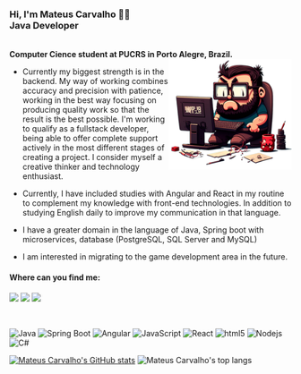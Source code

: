 ### Hi, I'm Mateus Carvalho 🐱‍👤 <br> Java Developer
<br>
<strong>Computer Cience student at PUCRS in Porto Alegre, Brazil.</strong>

<img src="img/programmer2.png" width="220px" align="right" alt="Computador iuriCode">
<div>

<p >
  
- Currently my biggest strength is in the backend. My way of working combines accuracy and precision with patience, working in the best way focusing on producing quality work so that the result is the best possible. I'm working to qualify as a fullstack developer,  being able to offer complete support actively in the most different stages of creating a project. I consider myself a creative thinker and technology enthusiast.
  
- Currently, I have included studies with Angular and React in my routine to complement my knowledge with front-end technologies. In addition to studying English daily to improve my communication in that language.
  
- I have a greater domain in the language of Java, Spring boot with microservices, database (PostgreSQL, SQL Server and MySQL)

- I am interested in migrating to the game development area in the future.
</p>


#### Where can you find me: 

<p align="left">
  <a href="mailto:mateus.oak99@gmail.com" alt="Gmail">
  <img src="https://img.shields.io/badge/-Gmail-FF0000?style=flat-square&labelColor=FF0000&logo=gmail&logoColor=white" border="0" /></a>

  <a href="https://www.linkedin.com/in/mateuscarvalho99" alt="Linkedin">
  <img src="https://img.shields.io/badge/-Linkedin-0e76a8?style=flat-square&logo=Linkedin&logoColor=white" border="0" /></a>

  <a href="https://www.instagram.com/oak99x/" alt="Instagram">
  <img src="https://img.shields.io/badge/-Instagram-DF0174?style=flat-square&labelColor=DF0174&logo=instagram&logoColor=white" border="0" /></a>
</p>

<br>
<p align="left">
  <img alt="Java" src="https://img.shields.io/badge/-Java-d78732?style=flat-square&logo=Java&logoColor=black" />
  <img alt="Spring Boot" src="https://img.shields.io/badge/-Spring%20Boot-green?style=flat-square&logo=Spring&logoColor=white" />
  <img alt="Angular" src="https://img.shields.io/badge/-Angular-dd0031?style=flat-square&logo=angular&logoColor=white" />
  <img alt="JavaScript" src="https://img.shields.io/badge/-JavaScript-fcdc00?style=flat-square&logo=JavaScript&logoColor=white" />
  <img alt="React" src="https://img.shields.io/badge/-React-45b8d8?style=flat-square&logo=react&logoColor=white" />
  <img alt="html5" src="https://img.shields.io/badge/-HTML5-E34F26?style=flat-square&logo=html5&logoColor=white" />
  <img alt="Nodejs" src="https://img.shields.io/badge/-Nodejs-43853d?style=flat-square&logo=Node.js&logoColor=white" />
  <img alt="C#" src="https://img.shields.io/badge/-C%23-rgb(50%2C%2050%2C%20100)?style=flat-square&logo=c-sharp&logoColor=white" />
</p>


[![Mateus Carvalho's GitHub stats](https://github-readme-stats-oak.vercel.app/api?username=oak99x&show_icons=true&card_width=400&theme=midnight-purple&title_color=c760ef&icon_color=c760ef&include_all_commits=true)](https://github.com/oak99x)
![Mateus Carvalho's top langs](https://github-readme-stats-oak.vercel.app/api/top-langs/?username=oak99x&hide=makefile,batchfile,shell,basic,haskell,dockerfile&layout=compact&card_width=370px&langs_count=16&theme=midnight-purple&title_color=c760ef&icon_color=c760ef)
